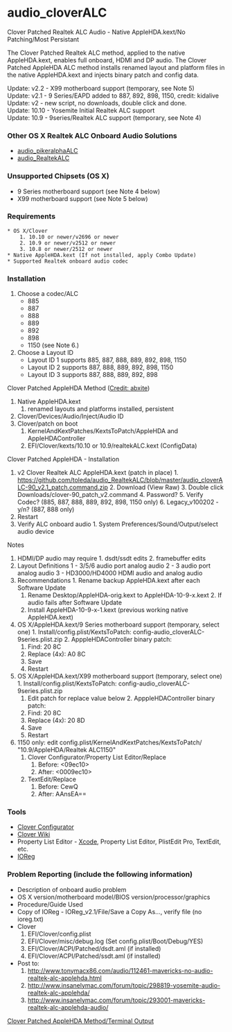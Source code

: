 audio_cloverALC
============
Clover Patched Realtek ALC Audio - Native AppleHDA.kext/No Patching/Most Persistant

The Clover Patched Realtek ALC method, applied to the native AppleHDA.kext, enables full onboard, HDMI and DP audio. The Clover Patched AppleHDA ALC method installs renamed layout and platform files in the native AppleHDA.kext and injects binary patch and config data.

Update: v2.2 - X99 motherboard support (temporary, see Note 5)  
Update: v2.1 - 9 Series/EAPD added to 887, 892, 898, 1150, credit: kidalive  
Update: v2 - new script, no downloads, double click and done.  
Update: 10.10 - Yosemite Initial Realtek ALC support  
Update: 10.9 - 9series/Realtek ALC support (temporary, see Note 4)  

### Other OS X Realtek ALC Onboard Audio Solutions
  * [audio_pikeralphaALC](https://github.com/toleda/audio_pikeralphaALC)
  * [audio_RealtekALC](https://github.com/toleda/audio_RealtekALC)

### Unsupported Chipsets (OS X)
  * 9 Series motherboard support (see Note 4 below)
  * X99 motherboard support (see Note 5 below)

### Requirements
	* OS X/Clover
		1. 10.10 or newer/v2696 or newer
		2. 10.9 or newer/v2512 or newer
		3. 10.8 or newer/2512 or newer
	* Native AppleHDA.kext (If not installed, apply Combo Update)
	* Supported Realtek onboard audio codec

### Installation

1. Choose a codec/ALC  
	* 885  
	* 887  
	* 888  
	* 889  
	* 892  
	* 898  
	* 1150 (see Note 6.)  
2. Choose a Layout ID
	* Layout ID 1 supports 885, 887, 888, 889, 892, 898, 1150
	* Layout ID 2 supports 887, 888, 889, 892, 898, 1150
	* Layout ID 3 supports 887, 888, 889, 892, 898

Clover Patched AppleHDA Method ([Credit: abxite](http://applelife.ru/threads/patchim-applehda-s-pomoschju-zagruzchika.39406/#post-353647))
  1. Native AppleHDA.kext
      1. renamed layouts and platforms installed, persistent 
  2. Clover/Devices/Audio/Inject/Audio ID
  3. Clover/patch on boot
      1. KernelAndKextPatches/KextsToPatch/AppleHDA and AppleHDAController
      2. EFI/Clover/kexts/10.10 or 10.9/realtekALC.kext (ConfigData)

Clover Patched AppleHDA - Installation
  1. v2 Clover Realtek ALC AppleHDA.kext  (patch in place)
	1. https://github.com/toleda/audio_RealtekALC/blob/master/audio_cloverALC-90_v2.1_patch.command.zip
	2. Download (View Raw)
	3. Double click Downloads/clover-90_patch_v2.command
	4. Password?
	5. Verify Codec? (885, 887, 888, 889, 892, 898, 1150 only)
	6. Legacy_v100202 - y/n? (887, 888 only)
  2. Restart
  3. Verify ALC onboard audio
	1. System Preferences/Sound/Output/select audio device	

Notes
  1. HDMI/DP audio may require
	1. dsdt/ssdt edits
	2. framebuffer edits
  2. Layout Definitions
	1 - 3/5/6 audio port analog audio
	2 - 3 audio port analog audio
	3 - HD3000/HD4000 HDMI audio and analog audio
  3. Recommendations
	1. Rename backup AppleHDA.kext after each Software Update
	   1. Rename Desktop/AppleHDA-orig.kext to AppleHDA-10-9-x.kext
	2. If audio fails after Software Update
	   1. Install AppleHDA-10-9-x-1.kext (previous working native AppleHDA.kext)
  4. OS X/AppleHDA.kext/9 Series motherboard support (temporary, select one)
	1. Install/config.plist/KextsToPatch: config-audio_cloverALC-9series.plist.zip
	2. ApppleHDAController binary patch:
	   1. Find: 20 8C
	   2. Replace (4x): A0 8C
	   3. Save
	   4. Restart
  5. OS X/AppleHDA.kext/X99 motherboard support (temporary, select one)
	1. Install/config.plist/KextsToPatch: config-audio_cloverALC-9series.plist.zip
	   1. Edit patch for replace value below
	2. ApppleHDAController binary patch:
	   1. Find: 20 8C
	   2. Replace (4x): 20 8D
	   3. Save
	   4. Restart
  6. 1150 only: edit config.plist/KernelAndKextPatches/KextsToPatch/
	   "10.9/AppleHDA/Realtek ALC1150"
	   1. Clover Configurator/Property List Editor/Replace
	      1. Before: <09ec10>
	      2. After: <0009ec10>
	   2. TextEdit/Replace
	      1. Before: CewQ
	      2. After: AAnsEA==

### Tools
  * [Clover Configurator](http://www.osx86.net/files/file/49-clover-configurator/)
  * [Clover Wiki](http://clover-wiki.zetam.org/Home)
  * Property List Editor - [Xcode](https://itunes.apple.com/us/app/xcode/id497799835?mt=12), Property List Editor, PlistEdit Pro, TextEdit, etc.
  * [IOReg](https://github.com/toleda/audio_ALCInjection/blob/master/IORegistryExplorer_v2.1.zip)

### Problem Reporting (include the following information)
  * Description of onboard audio problem
  * OS X version/motherboard model/BIOS version/processor/graphics
  * Procedure/Guide Used
  * Copy of IOReg - IOReg_v2.1/File/Save a Copy As…, verify file (no ioreg.txt)
  * Clover
	1. EFI/Clover/config.plist
	2. EFI/Clover/misc/debug.log (Set config.plist/Boot/Debug/YES)
	3. EFI/Clover/ACPI/Patched/dsdt.aml (if installed) 
	4. EFI/Clover/ACPI/Patched/ssdt.aml (if installed)  
  * Post to:
	1. http://www.tonymacx86.com/audio/112461-mavericks-no-audio-realtek-alc-applehda.html
	2. http://www.insanelymac.com/forum/topic/298819-yosemite-audio-realtek-alc-applehda/
	3. http://www.insanelymac.com/forum/topic/293001-mavericks-realtek-alc-applehda-audio/

[Clover Patched AppleHDA Method/Terminal Output](output.txt)
